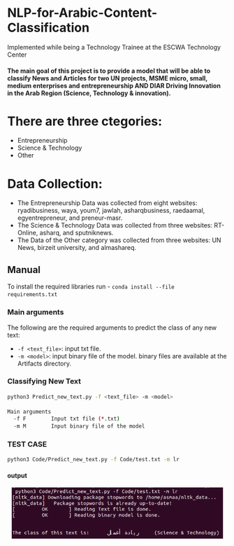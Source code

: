 # NLP-for-Arabic-Content-Classification
Implemented while being a Technology Trainee at the ESCWA Technology Center

#### The main goal of this project is to provide a model that will be able to classify News and Articles for two UN projects, MSME micro, small, medium enterprises and entrepreneurship AND DIAR Driving Innovation in the Arab Region (Science, Technology & innovation). 


# There are three ctegories: 
- Entrepreneurship
- Science & Technology
- Other


# Data Collection:
- The Entrepreneurship Data was collected from eight websites: ryadibusiness, waya, youm7, jawlah, asharqbusiness, raedaamal, egyentrepreneur, and preneur-masr.
- The Science & Technology Data was collected from three websites: RT-Online, asharq, and sputniknews.
- The Data of the Other category was collected from three websites: UN News, birzeit university, and almashareq.


## Manual
To install the required libraries run - `conda install --file requirements.txt`

### Main arguments
The following are the required arguments to predict the class of any new text:

- `-f <text_file>`: input txt file.
- `-m <model>`: input binary file of the model. binary files are available at the Artifacts directory.


### Classifying New Text
```bash
python3 Predict_new_text.py -f <text_file> -m <model>

Main arguments
  -f F        Input txt file (*.txt)
  -m M        Input binary file of the model
```
### TEST CASE

```bash
python3 Code/Predict_new_text.py -f Code/test.txt -m lr
```

#### output
<p align="center">
  <img src="https://github.com/asmaa-a-abdelwahab/NLP-for-Arabic-Content-Classification/blob/main/test-case-output.png"  width="96%" height="40%">
</p>

